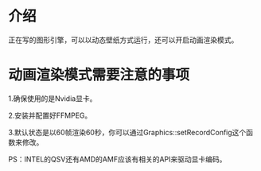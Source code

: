 # 介绍
正在写的图形引擎，可以以动态壁纸方式运行，还可以开启动画渲染模式。

# 动画渲染模式需要注意的事项
1.确保使用的是Nvidia显卡。

2.安装并配置好FFMPEG。

3.默认状态是以60帧渲染60秒，你可以通过Graphics::setRecordConfig这个函数来修改。

PS：INTEL的QSV还有AMD的AMF应该有相关的API来驱动显卡编码。